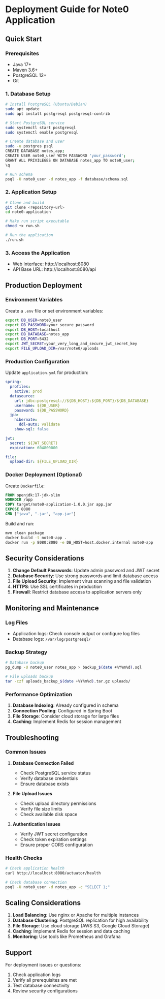 # Deployment Guide for Note0 Application

## Quick Start

### Prerequisites
- Java 17+
- Maven 3.6+
- PostgreSQL 12+
- Git

### 1. Database Setup
```bash
# Install PostgreSQL (Ubuntu/Debian)
sudo apt update
sudo apt install postgresql postgresql-contrib

# Start PostgreSQL service
sudo systemctl start postgresql
sudo systemctl enable postgresql

# Create database and user
sudo -u postgres psql
CREATE DATABASE notes_app;
CREATE USER note0_user WITH PASSWORD 'your_password';
GRANT ALL PRIVILEGES ON DATABASE notes_app TO note0_user;
\q

# Run schema
psql -U note0_user -d notes_app -f database/schema.sql
```

### 2. Application Setup
```bash
# Clone and build
git clone <repository-url>
cd note0-application

# Make run script executable
chmod +x run.sh

# Run the application
./run.sh
```

### 3. Access the Application
- Web Interface: http://localhost:8080
- API Base URL: http://localhost:8080/api

## Production Deployment

### Environment Variables
Create a `.env` file or set environment variables:
```bash
export DB_USER=note0_user
export DB_PASSWORD=your_secure_password
export DB_HOST=localhost
export DB_DATABASE=notes_app
export DB_PORT=5432
export JWT_SECRET=your_very_long_and_secure_jwt_secret_key
export FILE_UPLOAD_DIR=/var/note0/uploads
```

### Production Configuration
Update `application.yml` for production:
```yaml
spring:
  profiles:
    active: prod
  datasource:
    url: jdbc:postgresql://${DB_HOST}:${DB_PORT}/${DB_DATABASE}
    username: ${DB_USER}
    password: ${DB_PASSWORD}
  jpa:
    hibernate:
      ddl-auto: validate
    show-sql: false

jwt:
  secret: ${JWT_SECRET}
  expiration: 604800000

file:
  upload-dir: ${FILE_UPLOAD_DIR}
```

### Docker Deployment (Optional)
Create `Dockerfile`:
```dockerfile
FROM openjdk:17-jdk-slim
WORKDIR /app
COPY target/note0-application-1.0.0.jar app.jar
EXPOSE 8080
CMD ["java", "-jar", "app.jar"]
```

Build and run:
```bash
mvn clean package
docker build -t note0-app .
docker run -p 8080:8080 -e DB_HOST=host.docker.internal note0-app
```

## Security Considerations

1. **Change Default Passwords**: Update admin password and JWT secret
2. **Database Security**: Use strong passwords and limit database access
3. **File Upload Security**: Implement virus scanning and file validation
4. **HTTPS**: Use SSL certificates in production
5. **Firewall**: Restrict database access to application servers only

## Monitoring and Maintenance

### Log Files
- Application logs: Check console output or configure log files
- Database logs: `/var/log/postgresql/`

### Backup Strategy
```bash
# Database backup
pg_dump -U note0_user notes_app > backup_$(date +%Y%m%d).sql

# File uploads backup
tar -czf uploads_backup_$(date +%Y%m%d).tar.gz uploads/
```

### Performance Optimization
1. **Database Indexing**: Already configured in schema
2. **Connection Pooling**: Configured in Spring Boot
3. **File Storage**: Consider cloud storage for large files
4. **Caching**: Implement Redis for session management

## Troubleshooting

### Common Issues

1. **Database Connection Failed**
   - Check PostgreSQL service status
   - Verify database credentials
   - Ensure database exists

2. **File Upload Issues**
   - Check upload directory permissions
   - Verify file size limits
   - Check available disk space

3. **Authentication Issues**
   - Verify JWT secret configuration
   - Check token expiration settings
   - Ensure proper CORS configuration

### Health Checks
```bash
# Check application health
curl http://localhost:8080/actuator/health

# Check database connection
psql -U note0_user -d notes_app -c "SELECT 1;"
```

## Scaling Considerations

1. **Load Balancing**: Use nginx or Apache for multiple instances
2. **Database Clustering**: PostgreSQL replication for high availability
3. **File Storage**: Use cloud storage (AWS S3, Google Cloud Storage)
4. **Caching**: Implement Redis for session and data caching
5. **Monitoring**: Use tools like Prometheus and Grafana

## Support

For deployment issues or questions:
1. Check application logs
2. Verify all prerequisites are met
3. Test database connectivity
4. Review security configurations
